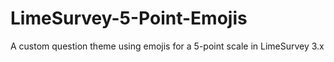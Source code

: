 # LimeSurvey-5-Point-Emojis
A custom question theme using emojis for a 5-point scale in LimeSurvey 3.x
